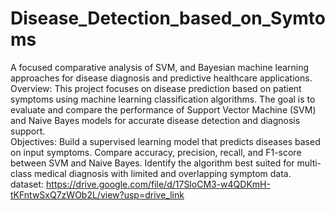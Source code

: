 # Disease_Detection_based_on_Symtoms
A focused comparative analysis of SVM, and Bayesian machine learning approaches for disease diagnosis and predictive healthcare applications. 
<br>
Overview:
This project focuses on disease prediction based on patient symptoms using machine learning classification algorithms.
The goal is to evaluate and compare the performance of Support Vector Machine (SVM) and Naive Bayes models for accurate disease detection and diagnosis support.
<br>
Objectives:
Build a supervised learning model that predicts diseases based on input symptoms.
Compare accuracy, precision, recall, and F1-score between SVM and Naive Bayes.
Identify the algorithm best suited for multi-class medical diagnosis with limited and overlapping symptom data.
<br>
dataset: https://drive.google.com/file/d/17SloCM3-w4QDKmH-tKFntwSxQ7zWOb2L/view?usp=drive_link
